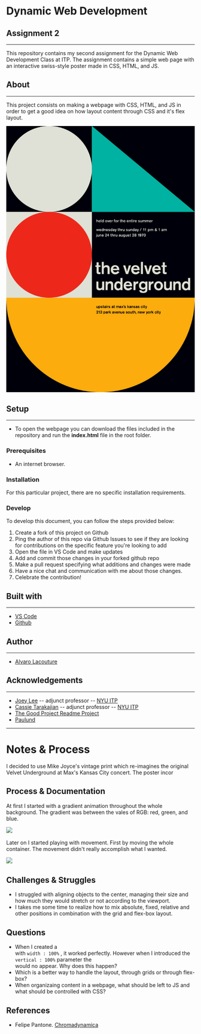 # Dynamic Web Development 
## Assignment 2
***

This repository contains my second assignment for the Dynamic Web Development Class at ITP. The assignment contains a simple web page with an interactive swiss-style poster made in CSS, HTML, and JS.

## About
***

This project consists on making a webpage with CSS, HTML, and JS in order to get a good idea on how layout content through CSS and it's flex layout.

![Mike Joyce's "The Velvet Underground" poster](assets/MikeJoyce-velvetUnderground.jpg)


## Setup
***

 - To open the webpage you can download the files included in the repository and run the **index.html** file in the root folder.

### Prerequisites

 -  An internet browser.

### Installation

For this particular project, there are no specific installation requirements.

### Develop

To develop this document, you can follow the steps provided below:
1. Create a fork of this project on Github
2. Ping the author of this repo via Github Issues to see if they are looking for contributions on the specific feature you're looking to add
3. Open the file in VS Code and make updates 
4. Add and commit those changes in your forked github repo
5. Make a pull request specifying what additions and changes were made
6. Have a nice chat and communication with me about those changes. 
7. Celebrate the contribution! 

## Built with
***
* [VS Code](https://code.visualstudio.com/)
* [Github](https://github.com)


## Author
***
* [Alvaro Lacouture](https://alvarolacouture.com) 

## Acknowledgements
***
* [Joey Lee](https://jk-lee.com) -- adjunct professor -- [NYU ITP](https://itp.nyu.edu)
* [Cassie Tarakajian](https://cassietarakajian.com/) -- adjunct professor -- [NYU ITP](https://itp.nyu.edu)
* [The Good Project Readme Project](https://github.com/itp-dwd/2020-spring/blob/master/templates/readme-template.md)
* [Paulund](https://github.com/itp-dwd/2020-spring/blob/master/templates/readme-template.md)



***
# Notes & Process

I decided to use Mike Joyce's vintage print which re-imagines the original Velvet Underground at Max's Kansas City concert. The poster incor

## Process & Documentation

At first I started with a gradient animation throughout the whole background. The gradient was between the vales of RGB: red, green, and blue.

![](GIFs/process_1.gif)

Later on I started playing with movement. First by moving the whole container. The movement didn't really accomplish what I wanted.

![](GIFs/process_2.gif)



## Challenges & Struggles
 - I struggled with aligning objects to the center, managing their size and how much they would stretch or not according to the viewport.
  - I takes me some time to realize how to mix absolute, fixed, relative and other positions in combination with the grid and flex-box layout.

## Questions
 - When I created a <div> with `width : 100%` , it worked perfectly. However when I introduced the `vertical : 100%` parameter the <div> would no appear. Why does this happen?
  - Which is a better way to handle the layout, through grids or through flex-box?
  - When organizaing content in a webpage, what should be left to JS and what should be controlled with CSS?


## References

* Felipe Pantone. [Chromadynamica](https://www.felipepantone.com/chromadynamica)
